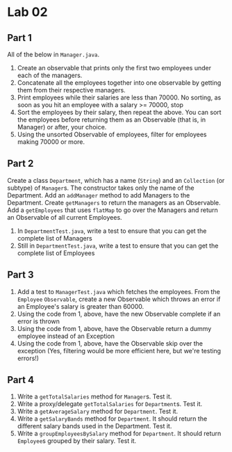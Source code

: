 # Lab 02

## Part 1

All of the below in `Manager.java`.

1. Create an observable that prints only the first two employees under each of the managers. 
2. Concatenate all the employees together into one observable by getting them from their respective managers.
3. Print employees while their salaries are less than 70000. No sorting, as soon as you hit an employee with a
   salary >= 70000, stop
4. Sort the employees by their salary, then repeat the above. You can sort the employees 
before returning them as an Observable (that is, in Manager) or after, your choice.
5. Using the unsorted Observable of employees, filter for employees making 70000 or more. 

## Part 2

Create a class `Department`, which has a name (`String`) and an `Collection` (or subtype) of `Manager`s. The 
constructor takes only the name of the Department. Add an `addManager` method to add Managers to the Department.
Create `getManagers` to return the managers as an Observable. Add a `getEmployees` that uses 
`flatMap` to go over the Managers and return an Observable of all current Employees. 

1. In `DepartmentTest.java`, write a test to ensure that you can get the complete list of Managers
2. Still in `DepartmentTest.java`, write a test to ensure that you can get the complete list of Employees

## Part 3

1. Add a test to `ManagerTest.java` which fetches the employees. From the `Employee` `Observable`, 
   create a new Observable which throws an error if an Employee's salary is greater than 60000. 
2. Using the code from 1, above, have the new Observable complete if an error is thrown
3. Using the code from 1, above, have the Observable return a dummy employee instead of
   an Exception
4. Using the code from 1, above, have the Observable skip over the exception
   (Yes, filtering would be more efficient here, but we're testing errors!)

## Part 4

1. Write a `getTotalSalaries` method for `Manager`s. Test it.
2. Write a proxy/delegate `getTotalSalaries` for `Department`s. Test it.
3. Write a `getAverageSalary` method for `Department`. Test it.
4. Write a `getSalaryBands` method for `Department`. It should return the 
   different salary bands used in the Department. Test it.
5. Write a `groupEmployeesBySalary` method for `Department`. It should return
   `Employee`s grouped by their salary. Test it. 
